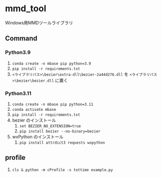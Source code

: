# mmd_tool
Windows用MMDツールライブラリ

## Command

### Python3.9

 1. `conda create -n mbase pip python=3.9`
 2. `pip install -r requirements.txt`
 3. `<ライブラリパス>\bezier\extra-dll\bezier-2a44d276.dll` を `<ライブラリパス>\bezier\bezier.dll` に置く


### Python3.11

 1. `conda create -n mbase pip python=3.11`
 1. `conda activate mbase`
 1. `pip install -r requirements.txt`
 1. bezier のインストール
     1. `set BEZIER_NO_EXTENSION=true`
     1. `pip install bezier --no-binary=bezier`
 1. wxPython のインストール
     1. `pip install attrdict3 requests wxpython`


## profile

 1. `cls & python -m cProfile -s tottime example.py`


